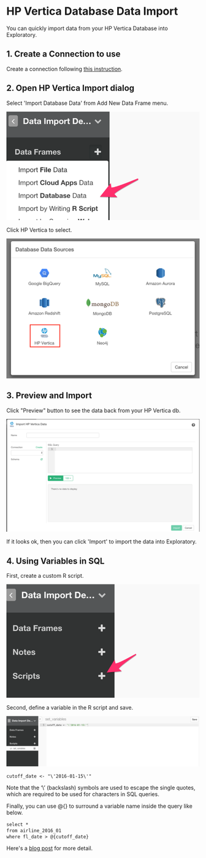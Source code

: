 # HP Vertica Database Data Import

You can quickly import data from your HP Vertica Database into Exploratory.

## 1. Create a Connection to use

Create a connection following [this instruction](connection.html).

## 2. Open HP Vertica Import dialog

Select 'Import Database Data' from Add New Data Frame menu.

![](images/import-db.png)

Click HP Vertica to select.

![](images/hp-vertica-dialog.png)


## 3. Preview and Import

Click "Preview" button to see the data back from your HP Vertica db.

![](images/hp-vertica-preview.png)

If it looks ok, then you can click 'Import' to import the data into Exploratory.

## 4. Using Variables in SQL

First, create a custom R script.

![](images/add_script.png)

Second, define a variable in the R script and save.

![](images/set_variables.png)

```
cutoff_date <- "\'2016-01-15\'"
```

Note that the ‘\’ (backslash) symbols are used to escape the single quotes, which are required to be used for characters in SQL queries.

Finally, you can use @{} to surround a variable name inside the query like below.

```
select *
from airline_2016_01
where fl_date > @{cutoff_date}
```

Here's a [blog post](https://blog.exploratory.io/using-variables-in-sql-query-2740924d9f20#.bdcn5v68x) for more detail.
